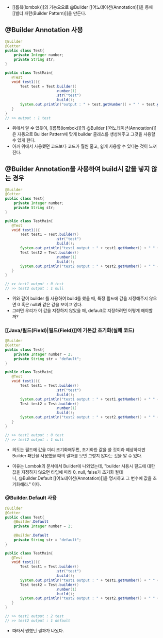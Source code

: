 - [[롬복(lombok)]]의 기능으으로 @Builder [[어노테이션(Annotation)]]을 통해 [[빌더 패턴(Builder Pattern)]]을 만든다.

## @Builder Annotation 사용

```java
@Builder
@Getter
public class Test{
    private Integer number;
    private String str;
}

public class TestMain{
   @Test
   void test1(){
       Test test = Test.builder()
                       .number(1)
                       .str("test")
                       .build();
       System.out.println("output : " + test.getNumber() + " " + test.getStr());
   }
}
// >> output : 1 test
```

- 위에서 알 수 있듯이, [[롬복(lombok)]]의 @Builder [[어노테이션(Annotation)]]은 자동으로 Builder Pattern에 맞게 builder 클래스를 생성해주고 그것을 사용할 수 있게 한다.
- 아까 위에서 사용했던 코드보다 코드가 훨씬 줄고, 쉽게 사용할 수 있다는 것이 느껴진다.

## @Builder Annotation을 사용하여 build시 값을 넣지 않는 경우

```java
@Builder
@Getter
public class Test{
    private Integer number;
    private String str;
}

public class TestMain{
   @Test
   void test1(){
       Test test1 = Test.builder()
                       .str("test")
                       .build();
       System.out.println("test1 output : " + test1.getNumber() + " " + test1.getStr());
       Test test2 = Test.builder()
                       .number(1)
                       .build();
       System.out.println("test2 output : " + test2.getNumber() + " " + test2.getStr());
   }
}

// >> test1 output : 0 test
// >> test2 output : 1 null
```

- 위와 같이 builder 를 사용하여 build를 했을 때, 특정 필드에 값을 지정해주지 않으면 0 혹은 null과 같은 값을 보이고 있다.
- 그러면 우리가 이 값을 지정하지 않았을 때, default로 지정하려면 어떻게 해야할까?

### [[Java/필드(Field)|필드(Field)]]에 기본값 초기화(실패 코드)

```java
@Builder
@Getter
public class Test{
    private Integer number = 2;
    private String str = "default";
}

public class TestMain{
   @Test
   void test1(){
       Test test1 = Test.builder()
                       .str("test")
                       .build();
       System.out.println("test1 output : " + test1.getNumber() + " " + test1.getStr());
       Test test2 = Test.builder()
                       .number(1)
                       .build();
       System.out.println("test2 output : " + test2.getNumber() + " " + test2.getStr());
   }
}

// >> test1 output : 0 test
// >> test2 output : 1 null
```

- 의도는 필드에 값을 미리 초기화해두면, 초기화한 값을 쓸 것이라 예상하지만 Builder 패턴을 사용했을 때의 결과를 보면 그렇지 않다는 것을 알 수 있다.

- 이유는 Lombok의 문서에서 Builder에 나와있는데, "builder 사용시 필드에 대한 값을 지정하지 않으면 타입에 따라 0, null, false가 초기화 될테니, @Builder.Default [[어노테이션(Annotation)]]을 명시하고 그 변수에 값을 초기화해라." 이다.

### @Builder.Default 사용

```java
@Builder
@Getter
public class Test{
    @Builder.Default
    private Integer number = 2;
    
    @Builder.Default
    private String str = "default";
}

public class TestMain{
   @Test
   void test1(){
       Test test1 = Test.builder()
                       .str("test")
                       .build();
       System.out.println("test1 output : " + test1.getNumber() + " " + test1.getStr());
       Test test2 = Test.builder()
                       .number(1)
                       .build();
       System.out.println("test2 output : " + test2.getNumber() + " " + test2.getStr());
   }
}

// >> test1 output : 2 test
// >> test2 output : 1 default
```

- 따라서 원했던 결과가 나왔다.